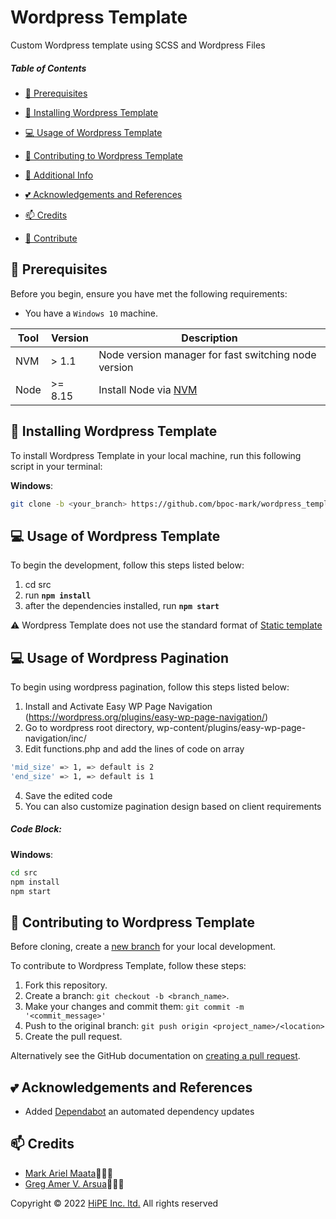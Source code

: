 # Wordpress Template

Custom Wordpress template using SCSS and Wordpress Files

##### Table of Contents

- [:pushpin: Prerequisites](#Prerequisites)
- [:rocket: Installing Wordpress Template](#Installing)
- [:computer: Usage of Wordpress Template](#Usage)
- [:memo: Contributing to Wordpress Template](#Contributing)
- [:paperclip: Additional Info](#Additional)

- [:two_hearts: Acknowledgements and References](#Acknowledgements)
- [:mailbox: Credits](#Credits)
- [:handshake: Contribute](#Contribute)

## <a name='Prerequisites'></a> :pushpin: Prerequisites

Before you begin, ensure you have met the following requirements:

- You have a `Windows 10` machine.

| Tool | Version | Description                                                                           |
| ---- | ------- | ------------------------------------------------------------------------------------- |
| NVM  | > 1.1   | Node version manager for fast switching node version                                  |
| Node | >= 8.15 | Install Node via [NVM](https://github.com/coreybutler/nvm-windows/releases/tag/1.1.7) |

## <a name='Installing'></a> :rocket: Installing Wordpress Template

To install Wordpress Template in your local machine, run this following script in your terminal:

**Windows**:

```sh
git clone -b <your_branch> https://github.com/bpoc-mark/wordpress_template.git
```

## <a name='Usage'></a>:computer: Usage of Wordpress Template

To begin the development, follow this steps listed below:

1. cd src
2. run **`npm install`**
3. after the dependencies installed, run **`npm start`**

:warning: Wordpress Template does not use the standard format of [Static template](https://github.com/HiPE-Inc-ltd/static_template)

## <a name='Usage'></a>:computer: Usage of Wordpress Pagination

To begin using wordpress pagination, follow this steps listed below:

1. Install and Activate Easy WP Page Navigation (https://wordpress.org/plugins/easy-wp-page-navigation/)
2. Go to wordpress root directory, wp-content/plugins/easy-wp-page-navigation/inc/
3. Edit functions.php and add the lines of code on array

```sh
'mid_size' => 1, => default is 2
'end_size' => 1, => default is 1
```

4. Save the edited code
5. You can also customize pagination design based on client requirements

##### Code Block:

**Windows**:

```sh
cd src
npm install
npm start
```

## <a name='Contributing'></a> :memo: Contributing to Wordpress Template

Before cloning, create a [new branch](https://github.com/bpoc-mark/wordpress_template.git) for your local development.

To contribute to Wordpress Template, follow these steps:

1. Fork this repository.
2. Create a branch: `git checkout -b <branch_name>`.
3. Make your changes and commit them: `git commit -m '<commit_message>'`
4. Push to the original branch: `git push origin <project_name>/<location>`
5. Create the pull request.

Alternatively see the GitHub documentation on [creating a pull request](https://help.github.com/en/github/collaborating-with-issues-and-pull-requests/creating-a-pull-request).

## <a name='Acknowledgements'></a>:two_hearts: Acknowledgements and References

- Added [Dependabot](https://dependabot.com/) an automated dependency updates

## <a name='Credits'></a> :mailbox: Credits

- [Mark Ariel Maata](https://github.com/bpoc-mark)📖👩‍💻
- [Greg Amer V. Arsua](https://github.com/arsua-greg)📖👩‍💻

Copyright © 2022 [HiPE Inc. ltd.](https://bpoc.co.jp/) All rights reserved
